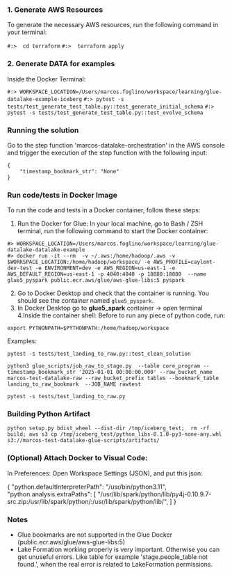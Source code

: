 

### 1. Generate AWS Resources
To generate the necessary AWS resources, run the following command in your terminal:

```#:>  cd terraform```
```#:>  terraform apply```


### 2. Generate DATA for examples

Inside the Docker Terminal:

```#:> WORKSPACE_LOCATION=/Users/marcos.foglino/workspace/learning/glue-datalake-example-iceberg``` 
```#:> pytest -s tests/test_generate_test_table.py::test_generate_initial_schema```
```#:> pytest -s tests/test_generate_test_table.py::test_evolve_schema```


### Running the solution

Go to the step function 'marcos-datalake-orchestration' in the AWS console and trigger the execution of the step function with the following input:

```
{
    "timestamp_bookmark_str": "None"
}
```



### Run code/tests in Docker Image

To run the code and tests in a Docker container, follow these steps:

1. Run the Docker for Glue: In your local machine, go to Bash / ZSH terminal, run the following command to start the Docker container:

```
#> WORKSPACE_LOCATION=/Users/marcos.foglino/workspace/learning/glue-datalake-datalake-example
#> docker run -it --rm  -v ~/.aws:/home/hadoop/.aws -v $WORKSPACE_LOCATION:/home/hadoop/workspace/ -e AWS_PROFILE=caylent-dev-test -e ENVIRONMENT=dev -e AWS_REGION=us-east-1 -e AWS_DEFAULT_REGION=us-east-1 -p 4040:4040 -p 18080:18080  --name glue5_pyspark public.ecr.aws/glue/aws-glue-libs:5 pyspark
```

2. Go to Docker Desktop and check that the container is running. You should see the container named `glue5_pyspark`.
3. In Docker Desktop go to **glue5_spark** container -> open terminal
4.Inside the container shell: Before to run any piece of python code, run:
```
export PYTHONPATH=$PYTHONPATH:/home/hadoop/workspace
```

Examples:
```
pytest -s tests/test_landing_to_raw.py::test_clean_solution

python3 glue_scripts/job_raw_to_stage.py  --table core_program --timestamp_bookmark_str '2025-01-01 00:00:00.000' --raw_bucket_name marcos-test-datalake-raw --raw_bucket_prefix tables --bookmark_table landing_to_raw_bookmark  --JOB_NAME rawtest 

pytest -s tests/test_landing_to_raw.py
 ```

### Building Python Artifact
```
python setup.py bdist_wheel --dist-dir /tmp/iceberg_test;  rm -rf build; aws s3 cp /tmp/iceberg_test/python_libs-0.1.0-py3-none-any.whl  s3://marcos-test-datalake-glue-scripts/artifacts/
```


### (Optional) Attach Docker to Visual Code:

In Preferences: Open Workspace Settings (JSON), and put this json:

{
    "python.defaultInterpreterPath": "/usr/bin/python3.11",
    "python.analysis.extraPaths": [
        "/usr/lib/spark/python/lib/py4j-0.10.9.7-src.zip:/usr/lib/spark/python/:/usr/lib/spark/python/lib/",
    ]
}


### Notes
- Glue bookmarks are not supported in the Glue Docker (public.ecr.aws/glue/aws-glue-libs:5)
- Lake Formation working properly is very important. Otherwise you can get unuseful errors. Like table for example 'stage.people_table not found.', 
when the real error is related to LakeFormation permissions.

